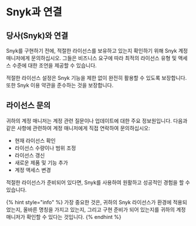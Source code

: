 # Snyk과 연결

## 당사(Snyk)와 연결

Snyk를 구현하기 전에, 적절한 라이선스를 보유하고 있는지 확인하기 위해 Snyk 계정 매니저에게 문의하십시오. 그들은 비즈니스 요구에 따라 최적의 라이선스 유형 및 액세스 수준에 대한 조언을 제공할 수 있습니다.

적절한 라이선스 설정은 Snyk 기능을 제한 없이 완전히 활용할 수 있도록 보장합니다. 또한 Snyk 이용 약관을 준수하는 것을 보장합니다.

## 라이선스 문의

귀하의 계정 매니저는 계정 관련 질문이나 업데이트에 대한 주요 정보원입니다. 다음과 같은 사항에 관련하여 계정 매니저에게 직접 연락하여 문의하십시오:

* 현재 라이선스 확인
* 라이선스 수량이나 범위 조정
* 라이선스 갱신
* 새로운 제품 및 기능 추가
* 계정 액세스 변경

적절한 라이선스가 준비되어 있다면, Snyk를 사용하여 원활하고 성공적인 경험을 할 수 있습니다.

{% hint style="info" %}
가장 중요한 것은, 귀하의 Snyk 라이선스가 환경에 적용되었는지, 올바른 명칭을 가지고 있는지, 그리고 구현 준비가 되어 있는지를 귀하의 계정 매니저가 확인할 수 있다는 것입니다.
{% endhint %}
